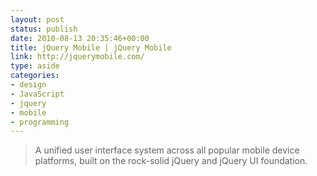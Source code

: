 ```yaml
---
layout: post
status: publish
date: 2010-08-13 20:35:46+00:00
title: jQuery Mobile | jQuery Mobile
link: http://jquerymobile.com/
type: aside
categories:
- design
- JavaScript
- jquery
- mobile
- programming
---
```


> A unified user interface system across all popular mobile device platforms, built on the rock-solid jQuery and jQuery UI foundation.

